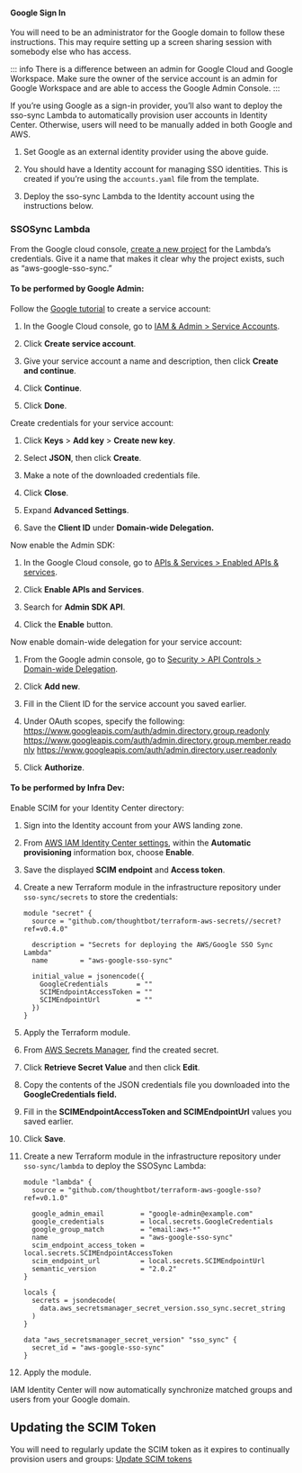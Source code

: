 
#### Google Sign In

You will need to be an administrator for the Google domain to follow
these instructions. This may require setting up a screen sharing session
with somebody else who has access.

::: info
There is a difference between an admin for Google Cloud and Google
Workspace. Make sure the owner of the service account is an admin for
Google Workspace and are able to access the Google Admin Console.
:::

If you’re using Google as a sign-in provider, you’ll also want to deploy
the sso-sync Lambda to automatically provision user accounts in Identity
Center. Otherwise, users will need to be manually added in both Google
and AWS.

1.  Set Google as an external identity provider using the above guide.

2.  You should have a Identity account for managing SSO identities. This
    is created if you’re using the `accounts.yaml` file from the
    template.

3.  Deploy the sso-sync Lambda to the Identity account using the
    instructions below.

### SSOSync Lambda

From the Google cloud console, [create a new
project](https://console.cloud.google.com/projectcreate) for the
Lambda’s credentials. Give it a name that makes it clear why the
project exists, such as “aws-google-sso-sync.”

#### To be performed by Google Admin:

Follow the [Google
tutorial](https://developers.google.com/workspace/guides/create-credentials#service-account)
to create a service account:

1.  In the Google Cloud console, go to [IAM & Admin \> Service
    Accounts](https://console.cloud.google.com/iam-admin/serviceaccounts).

2.  Click **Create service account**.

3.  Give your service account a name and description, then click
    **Create and continue**.

4.  Click **Continue**.

5.  Click **Done**.

Create credentials for your service account:

1.  Click **Keys** \> **Add key** \> **Create new key**.

2.  Select **JSON**, then click **Create**.

3.  Make a note of the downloaded credentials file.

4.  Click **Close**.

5.  Expand **Advanced Settings**.

6.  Save the **Client ID** under **Domain-wide Delegation.**

Now enable the Admin SDK:

1.  In the Google Cloud console, go to [APIs & Services \> Enabled APIs
    & services](https://console.cloud.google.com/apis/dashboard).

2.  Click **Enable APIs and Services**.

3.  Search for **Admin SDK API**.

4.  Click the **Enable** button.

Now enable domain-wide delegation for your service account:

1.  From the Google admin console, go to [Security \> API Controls \>
    Domain-wide
    Delegation](https://admin.google.com/ac/owl/domainwidedelegation).

2.  Click **Add new**.

3.  Fill in the Client ID for the service account you saved earlier.

4.  Under OAuth scopes, specify the following:
    <https://www.googleapis.com/auth/admin.directory.group.readonly>
    <https://www.googleapis.com/auth/admin.directory.group.member.readonly>
    <https://www.googleapis.com/auth/admin.directory.user.readonly>

5.  Click **Authorize**.

#### To be performed by Infra Dev:

Enable SCIM for your Identity Center directory:

1.  Sign into the Identity account from your AWS landing zone.

2.  From [AWS IAM Identity Center
    settings](https://us-east-1.console.aws.amazon.com/singlesignon/home?region=us-east-1#!/instances/7223617cd32e4b1d/settings),
    within the **Automatic provisioning** information box, choose
    **Enable**.

3.  Save the displayed **SCIM endpoint** and **Access token**.

4.  Create a new Terraform module in the infrastructure repository under
    `sso-sync/secrets` to store the credentials:

    ```
    module "secret" {
      source = "github.com/thoughtbot/terraform-aws-secrets//secret?ref=v0.4.0"

      description = "Secrets for deploying the AWS/Google SSO Sync Lambda"
      name        = "aws-google-sso-sync"

      initial_value = jsonencode({
        GoogleCredentials       = ""
        SCIMEndpointAccessToken = ""
        SCIMEndpointUrl         = ""
      })
    }
    ```

5.  Apply the Terraform module.

6.  From [AWS Secrets
    Manager](https://us-east-1.console.aws.amazon.com/secretsmanager/listsecrets),
    find the created secret.

7.  Click **Retrieve Secret Value** and then click **Edit**.

8.  Copy the contents of the JSON credentials file you downloaded into
    the **GoogleCredentials field.**

9.  Fill in the **SCIMEndpointAccessToken and SCIMEndpointUrl** values
    you saved earlier.

10. Click **Save**.

11. Create a new Terraform module in the infrastructure repository under
    `sso-sync/lambda` to deploy the SSOSync Lambda:

    ```
    module "lambda" {
      source = "github.com/thoughtbot/terraform-aws-google-sso?ref=v0.1.0"

      google_admin_email         = "google-admin@example.com"
      google_credentials         = local.secrets.GoogleCredentials
      google_group_match         = "email:aws-*"
      name                       = "aws-google-sso-sync"
      scim_endpoint_access_token = local.secrets.SCIMEndpointAccessToken
      scim_endpoint_url          = local.secrets.SCIMEndpointUrl
      semantic_version           = "2.0.2"
    }

    locals {
      secrets = jsondecode(
        data.aws_secretsmanager_secret_version.sso_sync.secret_string
      )
    }

    data "aws_secretsmanager_secret_version" "sso_sync" {
      secret_id = "aws-google-sso-sync"
    }
    ```

12. Apply the module.

IAM Identity Center will now automatically synchronize matched groups
and users from your Google domain.

## Updating the SCIM Token

You will need to regularly update the SCIM token as it expires to
continually provision users and groups: [Update SCIM
tokens](#update-scim-tokens)
